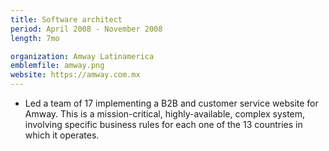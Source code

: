 ```yaml
---
title: Software architect
period: April 2008 - November 2008
length: 7mo

organization: Amway Latinamerica
emblemfile: amway.png
website: https://amway.com.mx
---
```


* Led a team of 17 implementing a B2B and customer service website for Amway. This is a mission-critical, highly-available, complex system, involving specific business rules for each one of the 13 countries in which it operates.
